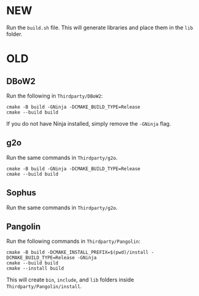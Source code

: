 # NEW

Run the `build.sh` file. This will generate libraries and place them in the `lib` folder.

# OLD

## DBoW2

Run the following in `Thirdparty/DBoW2`:
```
cmake -B build -GNinja -DCMAKE_BUILD_TYPE=Release
cmake --build build
```

If you do not have Ninja installed, simply remove the `-GNinja` flag.

## g2o

Run the same commands in `Thirdparty/g2o`.
```
cmake -B build -GNinja -DCMAKE_BUILD_TYPE=Release
cmake --build build
```

## Sophus

Run the same commands in `Thirdparty/g2o`.

## Pangolin

Run the following commands in `Thirdparty/Pangolin`:
```
cmake -B build -DCMAKE_INSTALL_PREFIX=$(pwd)/install -DCMAKE_BUILD_TYPE=Release -GNinja
cmake --build build
cmake --install build
```

This will create `bin`, `include`, and `lib` folders inside `Thirdparty/Pangolin/install`.
